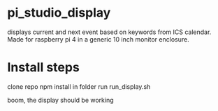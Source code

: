 # pi_studio_display
displays current and next event based on keywords from ICS calendar. Made for raspberry pi 4 in a generic 10 inch monitor enclosure.

# Install steps
clone repo
npm install in folder
run run_display.sh

boom, the display should be working

